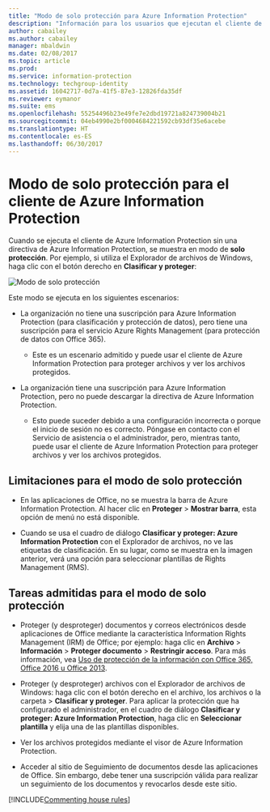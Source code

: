 ```yaml
---
title: "Modo de solo protección para Azure Information Protection"
description: "Información para los usuarios que ejecutan el cliente de Azure Information Protection en modo de solo protección."
author: cabailey
ms.author: cabailey
manager: mbaldwin
ms.date: 02/08/2017
ms.topic: article
ms.prod: 
ms.service: information-protection
ms.technology: techgroup-identity
ms.assetid: 16042717-0d7a-41f5-87e3-12826fda35df
ms.reviewer: eymanor
ms.suite: ems
ms.openlocfilehash: 55254496b23e49fe7e2dbd19721a824739004b21
ms.sourcegitcommit: 04eb4990e2bf0004684221592cb93df35e6acebe
ms.translationtype: HT
ms.contentlocale: es-ES
ms.lasthandoff: 06/30/2017
---
```

# <a name="protection-only-mode-for-the-azure-information-protection-client"></a>Modo de solo protección para el cliente de Azure Information Protection

Cuando se ejecuta el cliente de Azure Information Protection sin una directiva de Azure Information Protection, se muestra en modo de **solo protección**. Por ejemplo, si utiliza el Explorador de archivos de Windows, haga clic con el botón derecho en **Clasificar y proteger**:

![Modo de solo protección](../media/protection-only-mode.png)

 Este modo se ejecuta en los siguientes escenarios:

- La organización no tiene una suscripción para Azure Information Protection (para clasificación y protección de datos), pero tiene una suscripción para el servicio Azure Rights Management (para protección de datos con Office 365). 
    - Este es un escenario admitido y puede usar el cliente de Azure Information Protection para proteger archivos y ver los archivos protegidos.

- La organización tiene una suscripción para Azure Information Protection, pero no puede descargar la directiva de Azure Information Protection. 
    - Esto puede suceder debido a una configuración incorrecta o porque el inicio de sesión no es correcto. Póngase en contacto con el Servicio de asistencia o el administrador, pero, mientras tanto, puede usar el cliente de Azure Information Protection para proteger archivos y ver los archivos protegidos.

## <a name="limitations-for-protection-only-mode"></a>Limitaciones para el modo de solo protección

- En las aplicaciones de Office, no se muestra la barra de Azure Information Protection. Al hacer clic en **Proteger** > **Mostrar barra**, esta opción de menú no está disponible.

- Cuando se usa el cuadro de diálogo **Clasificar y proteger: Azure Information Protection** con el Explorador de archivos, no ve las etiquetas de clasificación. En su lugar, como se muestra en la imagen anterior, verá una opción para seleccionar plantillas de Rights Management (RMS). 

## <a name="supported-tasks-for-protection-only-mode"></a>Tareas admitidas para el modo de solo protección

- Proteger (y desproteger) documentos y correos electrónicos desde aplicaciones de Office mediante la característica Information Rights Management (IRM) de Office; por ejemplo: haga clic en **Archivo** > **Información** > **Proteger documento** > **Restringir acceso**. Para más información, vea [Uso de protección de la información con Office 365, Office 2016 u Office 2013](../deploy-use/help-users.md).

- Proteger (y desproteger) archivos con el Explorador de archivos de Windows: haga clic con el botón derecho en el archivo, los archivos o la carpeta > **Clasificar y proteger**. Para aplicar la protección que ha configurado el administrador, en el cuadro de diálogo **Clasificar y proteger: Azure Information Protection**, haga clic en **Seleccionar plantilla** y elija una de las plantillas disponibles.

- Ver los archivos protegidos mediante el visor de Azure Information Protection.

- Acceder al sitio de Seguimiento de documentos desde las aplicaciones de Office. Sin embargo, debe tener una suscripción válida para realizar un seguimiento de los documentos y revocarlos desde este sitio.

[!INCLUDE[Commenting house rules](../includes/houserules.md)]  
